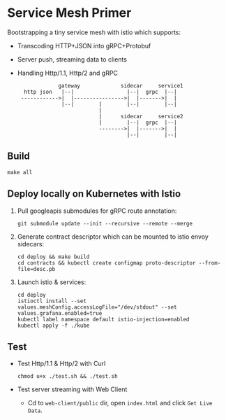 # Service Mesh Primer

Bootstrapping a tiny service mesh with istio which supports:

- Transcoding HTTP+JSON into gRPC+Protobuf
- Server push, streaming data to clients
- Handling Http/1.1, Http/2 and gRPC

                   gateway             sidecar     service1
        http json   |--|                 |--|  grpc  |--|
       ------------>|  |---------------->|  |------->|  |
                    |--|        |        |--|        |--|
                                |
                                |      sidecar     service2
                                |        |--|  grpc  |--|
                                -------->|  |------->|  |
                                         |--|        |--|

## Build

    make all

## Deploy locally on Kubernetes with Istio

1. Pull googleapis submodules for gRPC route annotation:

       git submodule update --init --recursive --remote --merge

2. Generate contract descriptor which can be mounted to istio envoy sidecars:

       cd deploy && make build
       cd contracts && kubectl create configmap proto-descriptor --from-file=desc.pb

3. Launch istio & services:

       cd deploy
       istioctl install --set values.meshConfig.accessLogFile="/dev/stdout" --set values.grafana.enabled=true
       kubectl label namespace default istio-injection=enabled
       kubectl apply -f ./kube

## Test

- Test Http/1.1 & Http/2 with Curl

      chmod u+x ./test.sh && ./test.sh

- Test server streaming with Web Client

  - Cd to `web-client/public` dir, open `index.html` and click `Get Live Data`.
